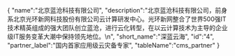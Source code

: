 {
	"name":"北京蓝沧科技有限公司",
	"description":"北京蓝沧科技有限公司，前身系北京光环新网科技股份有限公司云计算研发中心。光环新网整合了世界500强IT技术精英组成的强大团队创立蓝沧，进行云化转型，在以云计算技术为主导的企业级IT服务变革大潮中保持领先地位。\n",
	"short_name":"深蓝云海",
	"id":"4",
	"partner_label":"国内首家应用级云灾备专家",
	"tableName":"cms_partner"
}
